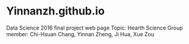 # Yinnanzh.github.io

Data Science 2016 final project web page
Topic: Hearth Science
Group member: Chi-Hsuan Chang, Yinnan Zheng, Ji Hua, Xue Zou
